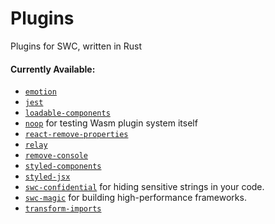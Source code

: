 # Plugins

Plugins for SWC, written in Rust

#### Currently Available:

- [`emotion`](packages/emotion)
- [`jest`](packages/jest)
- [`loadable-components`](packages/loadable-components)
- [`noop`](packages/noop) for testing Wasm plugin system itself
- [`react-remove-properties`](packages/react-remove-properties)
- [`relay`](packages/relay)
- [`remove-console`](packages/remove-console)
- [`styled-components`](packages/styled-components)
- [`styled-jsx`](packages/styled-jsx)
- [`swc-confidential`](packages/swc-confidential) for hiding sensitive strings in your code.
- [`swc-magic`](packages/swc-magic) for building high-performance frameworks.
- [`transform-imports`](packages/transform-imports)
